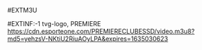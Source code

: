 #EXTM3U

#EXTINF:-1 tvg-logo,  PREMIERE
https://cdn.esporteone.com/PREMIERECLUBESSD/video.m3u8?md5=yehzsV-NKtiU2RiuAOyLPA&expires=1635030623
